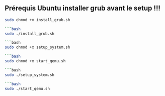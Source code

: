 ## Prérequis Ubuntu installer grub avant le setup !!!
```bash
sudo chmod +x install_grub.sh

```bash
sudo ./install_grub.sh

```bash
sudo chmod +x setup_system.sh

```bash
sudo chmod +x start_qemu.sh

```bash
sudo ./setup_system.sh

```bash
sudo ./start_qemu.sh




